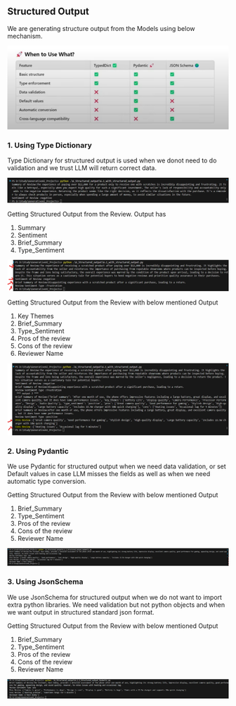 ## Structured Output

We are generating structure output from the Models using below mechanism.

![alt text](image-6.png)

### 1. Using Type Dictionary

Type Dictionary for structured output is used when we donot need to do validation and we trust LLM will return correct data.

![alt text](image.png)

Getting Structured Output from the Review. Output has
1. Summary
2. Sentiment
3. Brief_Summary
4. Type_Sentiment

![alt text](image-1.png)

Getting Structured Output from the Review with below mentioned Output
1. Key Themes
2. Brief_Summary
3. Type_Sentiment
4. Pros of the review
5. Cons of the review
6. Reviewer Name

![alt text](image-2.png)

### 2. Using Pydantic

We use Pydantic for structured output when we need data validation, or set Default values in case LLM misses the fields as well as when we need automatic type conversion.

Getting Structured Output from the Review with below mentioned Output
1. Brief_Summary
2. Type_Sentiment
3. Pros of the review
4. Cons of the review
5. Reviewer Name

![alt text](image-3.png)


### 3. Using JsonSchema

We use JsonSchema for structured output when we do not want to import extra python libraries. We need validation but not python objects  and when we want output in 
structured standard json format.

Getting Structured Output from the Review with below mentioned Output
1. Brief_Summary
2. Type_Sentiment
3. Pros of the review
4. Cons of the review
5. Reviewer Name

![alt text](image-4.png)





